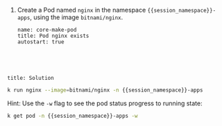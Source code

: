 
1. Create a Pod named `nginx` in the namespace `{{session_namespace}}-apps`, using the image `bitnami/nginx`.

    ```examiner:execute-test
    name: core-make-pod
    title: Pod nginx exists
    autostart: true
    ```

<div style="margin-top: 5em;"></div>

```section:begin
title: Solution
```

```bash
k run nginx --image=bitnami/nginx -n {{session_namespace}}-apps
```

Hint:  Use the `-w` flag to see the pod status progress to running state:

```bash
k get pod -n {{session_namespace}}-apps -w
```

```section:end
```
